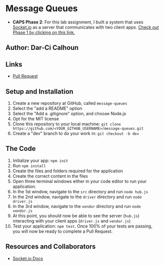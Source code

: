 # Message Queues

- **CAPS Phase 2**: For this lab assignment, I built a system that uses [Socket.io](https://socket.io/) as a server that communicates with two client apps. [Check out Phase 1 by clicking on this link.](https://github.com/dcalhoun286/caps)

## Author: Dar-Ci Calhoun

## Links

- [Pull Request](https://github.com/dcalhoun286/message-queues/pull/1)

## Setup and Installation

1. Create a new repository at GitHub, called `message-queues`
1. Select the "add a README" option
1. Select the "Add a .gitignore" option, and choose Node.js
1. Opt for the MIT license
1. Clone this repository to your local machine: `git clone https://github.com/<YOUR_GITHUB_USERNAME>/message-queues.git`
1. Create a "dev" branch to do your work in: `git checkout -b dev`

## The Code

1. Initialize your app: `npm init`
1. Run `npm install`
1. Create the files and folders required for the application
1. Create the correct content in the files
1. Open three terminal windows either in your code editor to run your application.
  1. In the 1st window, navigate to the `src` directory and run `node hub.js`
  1. In the 2nd window, navigate to the `driver` directory and run `node driver.js`
  1. In the 3rd window, navigate to the `vendor` directory and run `node vendor.js`
  1. At this point, you should now be able to see the server (`hub.js`) interacting with your client apps (`driver.js` and `vendor.js`)
1. Test your application: `npm test`. Once 100% of your tests are passing, you will now be ready to complete a Pull Request.

## Resources and Collaborators

- [Socket.io Docs](https://socket.io/)
